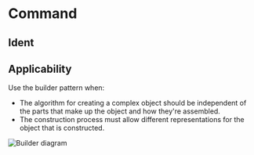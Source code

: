 # Command

## Ident



## Applicability

Use the builder pattern when:

 - The algorithm for creating a complex object should be independent of the parts that make up the object and how they're assembled.
 - The construction process must allow different representations for the object that is constructed.



![Builder diagram](builder-pattern.png)
